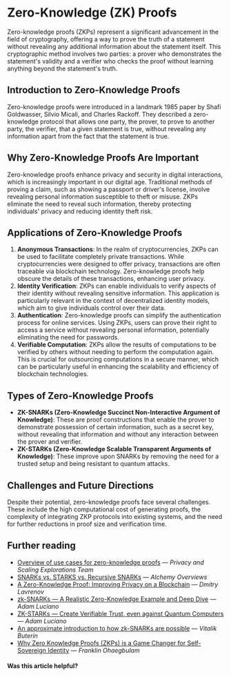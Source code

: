 # Zero-Knowledge (ZK) Proofs

Zero-knowledge proofs (ZKPs) represent a significant advancement in the field of cryptography, offering a way to prove the truth of a statement without revealing any additional information about the statement itself. This cryptographic method involves two parties: a prover who demonstrates the statement's validity and a verifier who checks the proof without learning anything beyond the statement's truth.

## **Introduction to Zero-Knowledge Proofs**

Zero-knowledge proofs were introduced in a landmark 1985 paper by Shafi Goldwasser, Silvio Micali, and Charles Rackoff. They described a zero-knowledge protocol that allows one party, the prover, to prove to another party, the verifier, that a given statement is true, without revealing any information apart from the fact that the statement is true.

## **Why Zero-Knowledge Proofs Are Important**

Zero-knowledge proofs enhance privacy and security in digital interactions, which is increasingly important in our digital age. Traditional methods of proving a claim, such as showing a passport or driver's license, involve revealing personal information susceptible to theft or misuse. ZKPs eliminate the need to reveal such information, thereby protecting individuals' privacy and reducing identity theft risk.

## **Applications of Zero-Knowledge Proofs**

1. **Anonymous Transactions**: In the realm of cryptocurrencies, ZKPs can be used to facilitate completely private transactions. While cryptocurrencies were designed to offer privacy, transactions are often traceable via blockchain technology. Zero-knowledge proofs help obscure the details of these transactions, enhancing user privacy.
2. **Identity Verification**: ZKPs can enable individuals to verify aspects of their identity without revealing sensitive information. This application is particularly relevant in the context of decentralized identity models, which aim to give individuals control over their data.
3. **Authentication**: Zero-knowledge proofs can simplify the authentication process for online services. Using ZKPs, users can prove their right to access a service without revealing personal information, potentially eliminating the need for passwords.
4. **Verifiable Computation**: ZKPs allow the results of computations to be verified by others without needing to perform the computation again. This is crucial for outsourcing computations in a secure manner, which can be particularly useful in enhancing the scalability and efficiency of blockchain technologies.

## **Types of Zero-Knowledge Proofs**

* **ZK-SNARKs (Zero-Knowledge Succinct Non-Interactive Argument of Knowledge)**: These are proof constructions that enable the prover to demonstrate possession of certain information, such as a secret key, without revealing that information and without any interaction between the prover and verifier.
* **ZK-STARKs (Zero-Knowledge Scalable Transparent Arguments of Knowledge)**: These improve upon SNARKs by removing the need for a trusted setup and being resistant to quantum attacks.

## **Challenges and Future Directions**

Despite their potential, zero-knowledge proofs face several challenges. These include the high computational cost of generating proofs, the complexity of integrating ZKP protocols into existing systems, and the need for further reductions in proof size and verification time.

## Further reading <a href="#further-reading" id="further-reading"></a>

* [Overview of use cases for zero-knowledge proofs](https://pse.dev/projects) — _Privacy and Scaling Explorations Team_
* [SNARKs vs. STARKS vs. Recursive SNARKs](https://www.alchemy.com/overviews/snarks-vs-starks) — _Alchemy Overviews_
* [A Zero-Knowledge Proof: Improving Privacy on a Blockchain](https://www.altoros.com/blog/zero-knowledge-proof-improving-privacy-for-a-blockchain/) — _Dmitry Lavrenov_
* [zk-SNARKs — A Realistic Zero-Knowledge Example and Deep Dive](https://medium.com/coinmonks/zk-snarks-a-realistic-zero-knowledge-example-and-deep-dive-c5e6eaa7131c) — _Adam Luciano_
* [ZK-STARKs — Create Verifiable Trust, even against Quantum Computers](https://medium.com/coinmonks/zk-starks-create-verifiable-trust-even-against-quantum-computers-dd9c6a2bb13d) — _Adam Luciano_
* [An approximate introduction to how zk-SNARKs are possible](https://vitalik.eth.limo/general/2021/01/26/snarks.html) — _Vitalik Buterin_
* [Why Zero Knowledge Proofs (ZKPs) is a Game Changer for Self-Sovereign Identity](https://frankiefab.hashnode.dev/why-zero-knowledge-proofs-zkps-is-a-game-changer-for-self-sovereign-identity) — _Franklin Ohaegbulam_

#### Was this article helpful?
